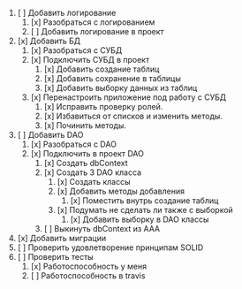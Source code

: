 1.  [ ] Добавить логирование
    1.  [x] Разобраться с логированием
    2.  [ ] Добавить логирование в проект
2.  [x] Добавить БД    
    1.  [x] Разобраться с СУБД
    2.  [x] Подключить СУБД в проект
        1.  [x] Добавить создание таблиц
        2.  [x] Добавить сохранение в таблицы
        3.  [x] Добавить выборку данных из таблиц
    3.  [x] Перенастроить приложение под работу с СУБД
        1.  [x] Исправить проверку ролей.
        2.  [x] Избавиться от списков и изменить методы.
        3.  [x] Починить методы.
3.  [ ] Добавить DAO
    1.  [x] Разобраться с DAO
    2.  [x] Подключить в проект DAO
        1.  [x] Создать dbContext
        2.  [x] Создать 3 DAO класса
            1. [x] Создать классы
            2. [x] Добавить методы добавления
                1. [x] Поместить внутрь создание таблиц
            3. [x] Подумать не сделать ли также с выборкой
                1. [x] Добавить выборку в DAO классы
        3.  [ ] Выкинуть dbContext из ААА
4.  [x] Добавить миграции
5.  [ ] Проверить удовлетворение принципам SOLID
6.  [ ] Проверить тесты
    1. [x] Работоспособность у меня
    2. [ ] Работоспособность в travis
